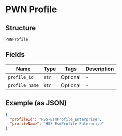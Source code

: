 
# PWN Profile

## Structure

`PWNProfile`

## Fields

| Name | Type | Tags | Description |
|  --- | --- | --- | --- |
| `profile_id` | `str` | Optional | - |
| `profile_name` | `str` | Optional | - |

## Example (as JSON)

```json
{
  "profileId": "HSS-EsmProfile_Enterprise",
  "profileName": "HSS EsmProfile Enterprise"
}
```


